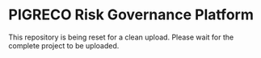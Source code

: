 # PIGRECO Risk Governance Platform

This repository is being reset for a clean upload. Please wait for the complete project to be uploaded.

